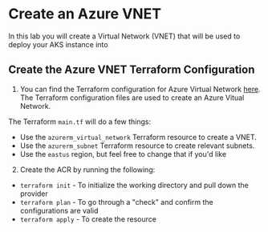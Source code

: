 # Create an Azure VNET

In this lab you will create a Virtual Network (VNET) that will be used to deploy your AKS instance into

## Create the Azure VNET Terraform Configuration

1. You can find the Terraform configuration for Azure Virtual Network [here](https://github.com/thomast1906/DevOps-The-Hard-Way-Azure/tree/main/Terraform-AZURE-Services-Creation/VNET). The Terraform configuration files are used to create an Azure Vitual Network. 

The Terraform `main.tf` will do a few things:
- Use the `azurerm_virtual_network` Terraform resource to create a VNET. 
- Use the `azurerm_subnet` Terraform resource to create relevant subnets. 
- Use the `eastus` region, but feel free to change that if you'd like


2. Create the ACR by running the following:
- `terraform init` - To initialize the working directory and pull down the provider
- `terraform plan` - To go through a "check" and confirm the configurations are valid
- `terraform apply` - To create the resource